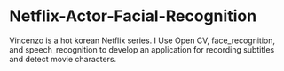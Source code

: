 # Netflix-Actor-Facial-Recognition

Vincenzo is a hot korean Netflix series. I Use Open CV, face_recognition, and speech_recognition to develop an application for recording subtitles and detect movie characters.
